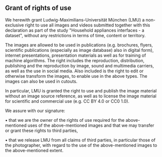 ## Grant of rights of use

We herewith grant Ludwig-Maximilians-Universität München (LMU) a non-exclusive right to use all images and videos submitted together with this declaration as part of the study "Household appliances interfaces - a dataset", without any restrictions in terms of time, content or territory.

The images are allowed to be used in publications (e.g. brochures, flyers, scientific publications (especially as image database) also in digital form), internet presentations, presentation materials as well as for training of machine algorithms. The right includes the reproduction, distribution, publishing and the reproduction by image, sound and multimedia carriers, as well as the use in social media. Also included is the right to edit or otherwise transform the images, to enable use in the above types. The images can also be used in cutouts. 

In particular, LMU is granted the right to use and publish the image material without an image source reference, as well as to license the image material for scientific and commercial use (e.g. CC BY 4.0 or CC0 1.0).

We assure with our signature:

•	that we are the owner of the rights of use required for the above-mentioned uses of the above-mentioned images and that we may transfer or grant these rights to third parties,

•	that we release LMU from all claims of third parties, in particular those of the photographer, with regard to the use of the above-mentioned images to the above-mentioned extent.
